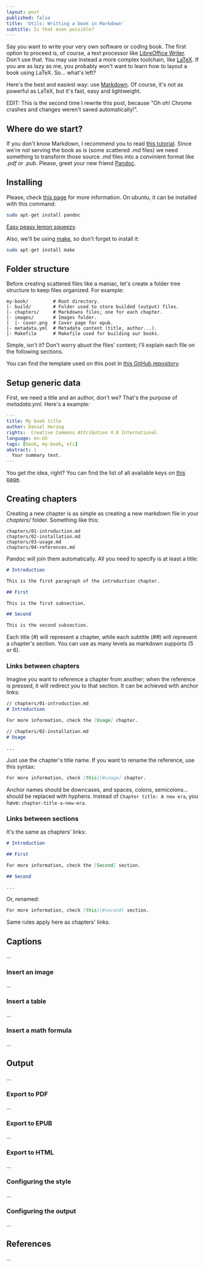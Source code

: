 ```yaml
---
layout: post
published: false
title: 'Utils: Writting a book in Markdown'
subtitle: Is that even possible?
---
```

Say you want to write your very own software or coding book. The first option to proceed is, of course, a text processor like [LibreOffice Writer](https://www.libreoffice.org/discover/writer/). Don't use that. You may use instead a more complex toolchain, like [LaTeX](https://www.latex-project.org/). If you are as lazy as me, you probably won't want to learn how to layout a book using LaTeX. So... what's left?

Here's the best and easiest way: use [Markdown](https://es.wikipedia.org/wiki/Markdown). Of course, it's not as powerful as LaTeX, but it's fast, easy and lightweight.

EDIT: This is the second time I rewrite this post, because "Oh oh! Chrome crashes and changes weren't saved automatically!".

## Where do we start?

If you don't know Markdown, I recommend you to read [this tutorial](http://www.markdowntutorial.com/). Since we're not serving the book as is (some scattered *.md* files) we need something to transform those source *.md* files into a convinient format like *.pdf* or *.pub*. Please, greet your new friend [Pandoc](http://pandoc.org/).

## Installing

Please, check [this page](http://pandoc.org/installing.html) for more information. On ubuntu, it can be installed with this command:

```sh
sudo apt-get install pandoc
```

<a href="https://www.youtube.com/watch?v=n3TAEaTCJHg" target="_blank">Easy peasy lemon squeezy</a>.

Also, we'll be using [make](https://www.gnu.org/software/make/), so don't forget to install it:

```sh
sudo apt-get install make
```

## Folder structure

Before creating scattered files like a maniac, let's create a folder tree structure to keep files organized. For example:

```
my-book/         # Root directory.
|- build/        # Folder used to store builded (output) files.
|- chapters/     # Markdowns files; one for each chapter.
|- images/       # Images folder.
|  |- cover.png  # Cover page for epub.
|- metadata.yml  # Metadata content (title, author...).
|- Makefile      # Makefile used for building our books.
```

Simple, isn't it? Don't worry abuot the files' content; I'll explain each file on the following sections.

You can find the template used on this post in [this GitHub repository](TODO). 

## Setup generic data

First, we need a title and an author, don't we? That's the purpose of *metadata.yml*. Here's a example:

```yml
---
title: My book title
author: Daniel Herzog
rights:  Creative Commons Attribution 4.0 International
language: en-US
tags: [book, my-book, etc]
abstract: |
  Your summary text.
---
```

You get the idea, right? You can find the list of all available keys on [this page](http://pandoc.org/MANUAL.html#extension-yaml_metadata_block).

## Creating chapters

Creating a new chapter is as simple as creating a new markdown file in your *chapters/* folder. Something like this:

```
chapters/01-introduction.md
chapters/02-installation.md
chapters/03-usage.md
chapters/04-references.md
```

Pandoc will join them automatically. All you need to specify is at least a title:

```md
# Introduction

This is the first paragraph of the introduction chapter.

## First

This is the first subsection.

## Second

This is the second subsection.
```

Each title (*#*) will represent a chapter, while each subtitle (*##*) will represent a chapter's section. You can use as many levels as markdown supports (5 or 6).

### Links between chapters

Imagine you want to reference a chapter from another; when the reference is pressed, it will redirect you to that section. It can be achieved with anchor links:

```md
// chapters/01-introduction.md
# Introduction

For more information, check the [Usage] chapter.

// chapters/02-installation.md
# Usage

...
```

Just use the chapter's title name. If you want to rename the reference, use this syntax:

```md
For more information, check [this](#usage) chapter.
```

Anchor names should be downcases, and spaces, colons, semicolons... should be replaced with hyphens. Instead of `Chapter title: A new era`, you have: `chapter-title-a-new-era`.

### Links between sections

It's the same as chapters' links:

```md
# Introduction

## First

For more information, check the [Second] section.

## Second

...
```

Or, renamed:

```md
For more information, check [this](#second) section.
```

Same rules apply here as chapters' links.

## Captions

...

### Insert an image

...

### Insert a table

...

### Insert a math formula

...

## Output

...

### Export to PDF

...

### Export to EPUB

...

### Export to HTML

...

### Configuring the style

...

### Configuring the output

...

## References

...